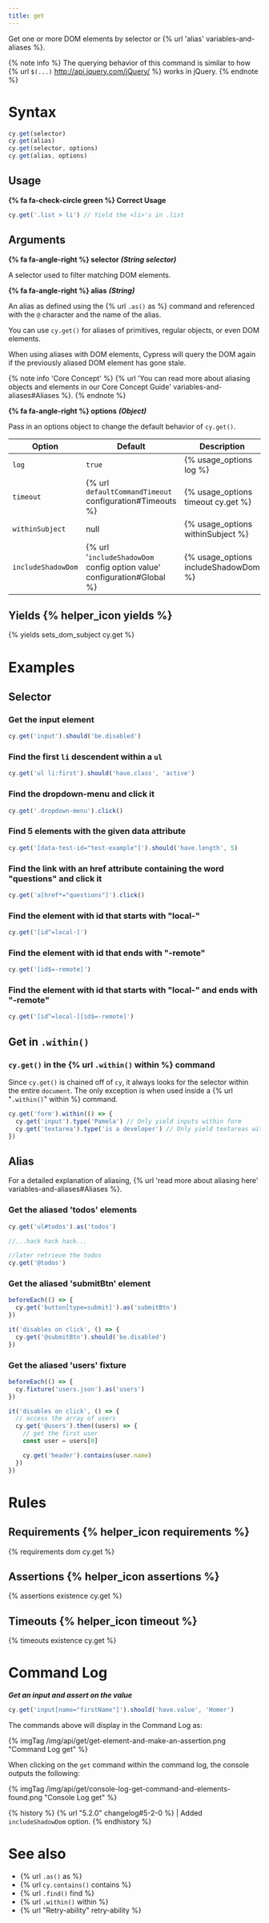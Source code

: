 ```yaml
---
title: get
---
```


Get one or more DOM elements by selector or {% url 'alias' variables-and-aliases %}.

{% note info %}
The querying behavior of this command is similar to how {% url `$(...)` http://api.jquery.com/jQuery/ %} works in jQuery.
{% endnote %}

# Syntax

```javascript
cy.get(selector)
cy.get(alias)
cy.get(selector, options)
cy.get(alias, options)
```

## Usage

**{% fa fa-check-circle green %} Correct Usage**

```javascript
cy.get('.list > li') // Yield the <li>'s in .list
```

## Arguments

**{% fa fa-angle-right %} selector** **_(String selector)_**

A selector used to filter matching DOM elements.

**{% fa fa-angle-right %} alias** **_(String)_**

An alias as defined using the {% url `.as()` as %} command and referenced with the `@` character and the name of the alias.

You can use `cy.get()` for aliases of primitives, regular objects, or even DOM elements.

When using aliases with DOM elements, Cypress will query the DOM again if the previously aliased DOM element has gone stale.

{% note info 'Core Concept' %}
{% url 'You can read more about aliasing objects and elements in our Core Concept Guide' variables-and-aliases#Aliases %}.
{% endnote %}

**{% fa fa-angle-right %} options** **_(Object)_**

Pass in an options object to change the default behavior of `cy.get()`.

Option | Default | Description
--- | --- | ---
`log` | `true` | {% usage_options log %}
`timeout` | {% url `defaultCommandTimeout` configuration#Timeouts %} | {% usage_options timeout cy.get %}
`withinSubject` | null | {% usage_options withinSubject %}
`includeShadowDom` | {% url '`includeShadowDom`<br /> config option value' configuration#Global %} | {% usage_options includeShadowDom %}

## Yields {% helper_icon yields %}

{% yields sets_dom_subject cy.get %}

# Examples

## Selector

### Get the input element

```javascript
cy.get('input').should('be.disabled')
```

### Find the first `li` descendent within a `ul`

```javascript
cy.get('ul li:first').should('have.class', 'active')
```

### Find the dropdown-menu and click it

```javascript
cy.get('.dropdown-menu').click()
```

### Find 5 elements with the given data attribute

```javascript
cy.get('[data-test-id="test-example"]').should('have.length', 5)
```

### Find the link with an href attribute containing the word "questions" and click it

```javascript
cy.get('a[href*="questions"]').click()
```

### Find the element with id that starts with "local-"

```javascript
cy.get('[id^=local-]')
```

### Find the element with id that ends with "-remote"

```javascript
cy.get('[id$=-remote]')
```

### Find the element with id that starts with "local-" and ends with "-remote"

```javascript
cy.get('[id^=local-][id$=-remote]')
```

## Get in `.within()`

### `cy.get()` in the {% url `.within()` within %} command

Since `cy.get()` is chained off of `cy`, it always looks for the selector within the entire `document`. The only exception is when used inside a {% url "`.within()`" within %} command.

```javascript
cy.get('form').within(() => {
  cy.get('input').type('Pamela') // Only yield inputs within form
  cy.get('textarea').type('is a developer') // Only yield textareas within form
})
```

## Alias

For a detailed explanation of aliasing, {% url 'read more about aliasing here' variables-and-aliases#Aliases %}.

### Get the aliased 'todos' elements

```javascript
cy.get('ul#todos').as('todos')

//...hack hack hack...

//later retrieve the todos
cy.get('@todos')
```

### Get the aliased 'submitBtn' element

```javascript
beforeEach(() => {
  cy.get('button[type=submit]').as('submitBtn')
})

it('disables on click', () => {
  cy.get('@submitBtn').should('be.disabled')
})
```

### Get the aliased 'users' fixture

```javascript
beforeEach(() => {
  cy.fixture('users.json').as('users')
})

it('disables on click', () => {
  // access the array of users
  cy.get('@users').then((users) => {
    // get the first user
    const user = users[0]

    cy.get('header').contains(user.name)
  })
})
```

# Rules

## Requirements {% helper_icon requirements %}

{% requirements dom cy.get %}

## Assertions {% helper_icon assertions %}

{% assertions existence cy.get %}

## Timeouts {% helper_icon timeout %}

{% timeouts existence cy.get %}

# Command Log

**_Get an input and assert on the value_**

```javascript
cy.get('input[name="firstName"]').should('have.value', 'Homer')
```

The commands above will display in the Command Log as:

{% imgTag /img/api/get/get-element-and-make-an-assertion.png "Command Log get" %}

When clicking on the `get` command within the command log, the console outputs the following:

{% imgTag /img/api/get/console-log-get-command-and-elements-found.png "Console Log get" %}

{% history %}
{% url "5.2.0" changelog#5-2-0 %} | Added `includeShadowDom` option.
{% endhistory %}

# See also

- {% url `.as()` as %}
- {% url `cy.contains()` contains %}
- {% url `.find()` find %}
- {% url `.within()` within %}
- {% url "Retry-ability" retry-ability %}
